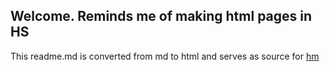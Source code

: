 ## Welcome. Reminds me of making html pages in HS

This readme.md is converted from md to html and serves as source for [hm](https://phelps-matthew.github.io/)
